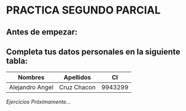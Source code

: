 # PRACTICA SEGUNDO PARCIAL
## Antes de empezar:
Completa tus datos personales en la siguiente tabla:
-------------------------
| Nombres  | Apellidos  | CI   |
| -------- | ---------- | ---- |
| Alejandro Angel | Cruz Chacon | 9943299 |

*Ejercicios Próximamente...*